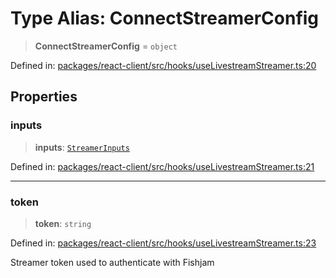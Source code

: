 # Type Alias: ConnectStreamerConfig

> **ConnectStreamerConfig** = `object`

Defined in: [packages/react-client/src/hooks/useLivestreamStreamer.ts:20](https://github.com/fishjam-cloud/web-client-sdk/blob/00cc23b021c6e87a4a0f647ceccc9acb897b5a38/packages/react-client/src/hooks/useLivestreamStreamer.ts#L20)

## Properties

### inputs

> **inputs**: [`StreamerInputs`](StreamerInputs.md)

Defined in: [packages/react-client/src/hooks/useLivestreamStreamer.ts:21](https://github.com/fishjam-cloud/web-client-sdk/blob/00cc23b021c6e87a4a0f647ceccc9acb897b5a38/packages/react-client/src/hooks/useLivestreamStreamer.ts#L21)

***

### token

> **token**: `string`

Defined in: [packages/react-client/src/hooks/useLivestreamStreamer.ts:23](https://github.com/fishjam-cloud/web-client-sdk/blob/00cc23b021c6e87a4a0f647ceccc9acb897b5a38/packages/react-client/src/hooks/useLivestreamStreamer.ts#L23)

Streamer token used to authenticate with Fishjam
